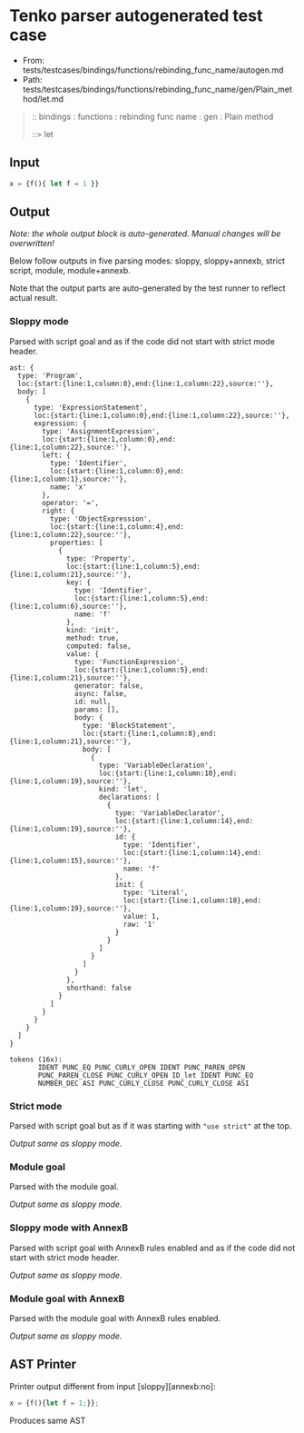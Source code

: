 # Tenko parser autogenerated test case

- From: tests/testcases/bindings/functions/rebinding_func_name/autogen.md
- Path: tests/testcases/bindings/functions/rebinding_func_name/gen/Plain_method/let.md

> :: bindings : functions : rebinding func name : gen : Plain method
>
> ::> let

## Input


`````js
x = {f(){ let f = 1 }}
`````

## Output

_Note: the whole output block is auto-generated. Manual changes will be overwritten!_

Below follow outputs in five parsing modes: sloppy, sloppy+annexb, strict script, module, module+annexb.

Note that the output parts are auto-generated by the test runner to reflect actual result.

### Sloppy mode

Parsed with script goal and as if the code did not start with strict mode header.

`````
ast: {
  type: 'Program',
  loc:{start:{line:1,column:0},end:{line:1,column:22},source:''},
  body: [
    {
      type: 'ExpressionStatement',
      loc:{start:{line:1,column:0},end:{line:1,column:22},source:''},
      expression: {
        type: 'AssignmentExpression',
        loc:{start:{line:1,column:0},end:{line:1,column:22},source:''},
        left: {
          type: 'Identifier',
          loc:{start:{line:1,column:0},end:{line:1,column:1},source:''},
          name: 'x'
        },
        operator: '=',
        right: {
          type: 'ObjectExpression',
          loc:{start:{line:1,column:4},end:{line:1,column:22},source:''},
          properties: [
            {
              type: 'Property',
              loc:{start:{line:1,column:5},end:{line:1,column:21},source:''},
              key: {
                type: 'Identifier',
                loc:{start:{line:1,column:5},end:{line:1,column:6},source:''},
                name: 'f'
              },
              kind: 'init',
              method: true,
              computed: false,
              value: {
                type: 'FunctionExpression',
                loc:{start:{line:1,column:5},end:{line:1,column:21},source:''},
                generator: false,
                async: false,
                id: null,
                params: [],
                body: {
                  type: 'BlockStatement',
                  loc:{start:{line:1,column:8},end:{line:1,column:21},source:''},
                  body: [
                    {
                      type: 'VariableDeclaration',
                      loc:{start:{line:1,column:10},end:{line:1,column:19},source:''},
                      kind: 'let',
                      declarations: [
                        {
                          type: 'VariableDeclarator',
                          loc:{start:{line:1,column:14},end:{line:1,column:19},source:''},
                          id: {
                            type: 'Identifier',
                            loc:{start:{line:1,column:14},end:{line:1,column:15},source:''},
                            name: 'f'
                          },
                          init: {
                            type: 'Literal',
                            loc:{start:{line:1,column:18},end:{line:1,column:19},source:''},
                            value: 1,
                            raw: '1'
                          }
                        }
                      ]
                    }
                  ]
                }
              },
              shorthand: false
            }
          ]
        }
      }
    }
  ]
}

tokens (16x):
       IDENT PUNC_EQ PUNC_CURLY_OPEN IDENT PUNC_PAREN_OPEN
       PUNC_PAREN_CLOSE PUNC_CURLY_OPEN ID_let IDENT PUNC_EQ
       NUMBER_DEC ASI PUNC_CURLY_CLOSE PUNC_CURLY_CLOSE ASI
`````

### Strict mode

Parsed with script goal but as if it was starting with `"use strict"` at the top.

_Output same as sloppy mode._

### Module goal

Parsed with the module goal.

_Output same as sloppy mode._

### Sloppy mode with AnnexB

Parsed with script goal with AnnexB rules enabled and as if the code did not start with strict mode header.

_Output same as sloppy mode._

### Module goal with AnnexB

Parsed with the module goal with AnnexB rules enabled.

_Output same as sloppy mode._

## AST Printer

Printer output different from input [sloppy][annexb:no]:

````js
x = {f(){let f = 1;}};
````

Produces same AST
